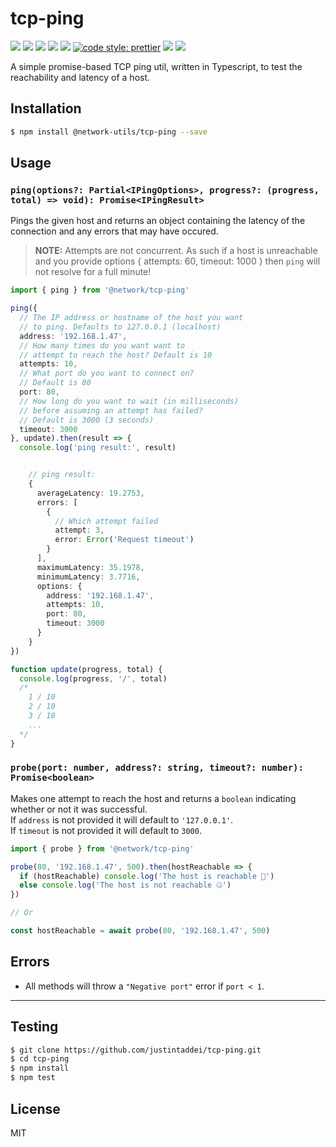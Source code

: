 # tcp-ping

![](https://img.shields.io/travis/justintaddei/tcp-ping.svg?style=flat)
![](https://img.shields.io/github/issues-raw/justintaddei/tcp-ping.svg?style=flat)
![](https://img.shields.io/npm/v/@network-utils/tcp-ping.svg?style=flat)
![](https://img.shields.io/npm/dt/@network-utils/tcp-ping.svg?style=flat)
![](https://img.shields.io/npm/l/@network-utils/tcp-ping.svg?style=flat)
[![code style: prettier](https://img.shields.io/badge/code_style-prettier-ff69b4.svg?style=flat)](https://github.com/prettier/prettier)
![](https://img.shields.io/github/languages/top/justintaddei/tcp-ping.svg?colorB=blue&style=flat)
![](https://img.shields.io/badge/status-awesome-red.svg?style=flat)

A simple promise-based TCP ping util, written in Typescript, to test the reachability and latency of a host.

## Installation

```bash
$ npm install @network-utils/tcp-ping --save
```

## Usage

### `ping(options?: Partial<IPingOptions>, progress?: (progress, total) => void): Promise<IPingResult>`

Pings the given host and returns an object containing the latency of the connection
and any errors that may have occured.

> **NOTE:** Attempts are not concurrent. As such if a host is unreachable and you provide options { attempts: 60, timeout: 1000 } then `ping` will not resolve for a full minute!

```typescript
import { ping } from '@network/tcp-ping'

ping({
  // The IP address or hostname of the host you want
  // to ping. Defaults to 127.0.0.1 (localhost)
  address: '192.168.1.47',
  // How many times do you want want to
  // attempt to reach the host? Default is 10
  attempts: 10,
  // What port do you want to connect on?
  // Default is 80
  port: 80,
  // How long do you want to wait (in milliseconds)
  // before assuming an attempt has failed?
  // Default is 3000 (3 seconds)
  timeout: 3000
}, update).then(result => {
  console.log('ping result:', result)


    // ping result:
    {
      averageLatency: 19.2753,
      errors: [
        {
          // Which attempt failed
          attempt: 3,
          error: Error('Request timeout')
        }
      ],
      maximumLatency: 35.1978,
      minimumLatency: 3.7716,
      options: {
        address: '192.168.1.47',
        attempts: 10,
        port: 80,
        timeout: 3000
      }
    }
})

function update(progress, total) {
  console.log(progress, '/', total)
  /*
    1 / 10
    2 / 10
    3 / 10
    ...
  */
}
```

### `probe(port: number, address?: string, timeout?: number): Promise<boolean>`

Makes one attempt to reach the host and returns a `boolean` indicating whether or not it was successful.  
If `address` is not provided it will default to `'127.0.0.1'`.  
If `timeout` is not provided it will default to `3000`.

```typescript
import { probe } from '@network/tcp-ping'

probe(80, '192.168.1.47', 500).then(hostReachable => {
  if (hostReachable) console.log('The host is reachable 🙌')
  else console.log('The host is not reachable 🤐')
})

// Or

const hostReachable = await probe(80, '192.168.1.47', 500)
```

## Errors

- All methods will throw a `"Negative port"` error if `port < 1`.

---

## Testing

```bash
$ git clone https://github.com/justintaddei/tcp-ping.git
$ cd tcp-ping
$ npm install
$ npm test
```

## License

MIT
